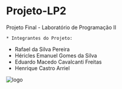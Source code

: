 # Projeto-LP2
Projeto Final - Laboratório de Programação II

	* Integrantes do Projeto:
* Rafael da Silva Pereira  
* Héricles Emanuel Gomes da Silva  
* Eduardo Macedo Cavalcanti Freitas
* Henrique Castro Arriel

![logo](http://www.dsc.ufcg.edu.br/~sacc/img/logo-topo2.png)
